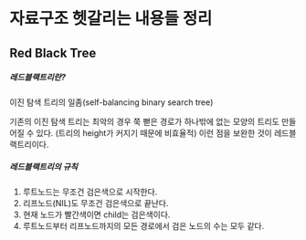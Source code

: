 자료구조 헷갈리는 내용들 정리
==============================

Red Black Tree
--------------
##### 레드블랙트리란?

이진 탐색 트리의 일좀(self-balancing binary search tree)

기존의 이진 탐색 트리는 최악의 경우 쭉 뻗은 경로가 하나밖에 없는 모양의 트리도 만들어질 수 있다. (트리의 height가 커지기 때문에 비효율적)
이런 점을 보완한 것이 레드블랙트리이다.

##### 레드블랙트리의 규칙

1. 루트노드는 무조건 검은색으로 시작한다.
2. 리프노드(NIL)도 무조건 검은색으로 끝난다.
3. 현재 노드가 빨간색이면 child는 검은색이다.
4. 루트노드부터 리프노드까지의 모든 경로에서 검은 노드의 수는 모두 같다.

